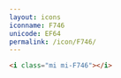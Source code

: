 ```yaml
---
layout: icons
iconname: F746
unicode: EF64
permalink: /icon/F746/
---
```


``` html
<i class="mi mi-F746"></i>
```
